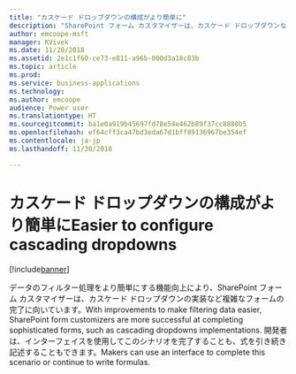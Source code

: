 ```yaml
---
title: "カスケード ドロップダウンの構成がより簡単に"
description: "SharePoint フォーム カスタマイザーは、カスケード ドロップダウンなど複雑なフォーム シナリオの完了に向いています。"
author: emcoope-msft
manager: KVivek
ms.date: 11/20/2018
ms.assetid: 2e1c1f60-ce73-e811-a96b-000d3a18c83b
ms.topic: article
ms.prod: 
ms.service: business-applications
ms.technology: 
ms.author: emcoope
audience: Power user
ms.translationtype: HT
ms.sourcegitcommit: ba1e0a919b45697fd78e54e462b89f37cc8880b5
ms.openlocfilehash: ef64cff3ca47bd3eda67d1bff89136967be354ef
ms.contentlocale: ja-jp
ms.lasthandoff: 11/30/2018

---
```

# <a name="easier-to-configure-cascading-dropdowns"></a><span data-ttu-id="bcf7f-103">カスケード ドロップダウンの構成がより簡単に</span><span class="sxs-lookup"><span data-stu-id="bcf7f-103">Easier to configure cascading dropdowns</span></span>


[!include[banner](../../includes/banner.md)]

<span data-ttu-id="bcf7f-104">データのフィルター処理をより簡単にする機能向上により、SharePoint フォーム カスタマイザーは、カスケード ドロップダウンの実装など複雑なフォームの完了に向いています。</span><span class="sxs-lookup"><span data-stu-id="bcf7f-104">With improvements to make filtering data easier, SharePoint form customizers are more successful at completing sophisticated forms, such as cascading dropdowns implementations.</span></span> <span data-ttu-id="bcf7f-105">開発者は、インターフェイスを使用してこのシナリオを完了することも、式を引き続き記述することもできます。</span><span class="sxs-lookup"><span data-stu-id="bcf7f-105">Makers can use an interface to complete this scenario or continue to write formulas.</span></span>

